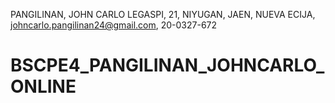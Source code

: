 PANGILINAN, JOHN CARLO LEGASPI, 21, NIYUGAN, JAEN, NUEVA ECIJA, johncarlo.pangilinan24@gmail.com, 20-0327-672
# BSCPE4_PANGILINAN_JOHNCARLO_ONLINE
